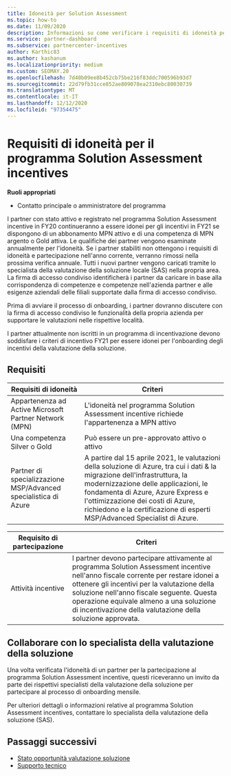 ```yaml
---
title: Idoneità per Solution Assessment
ms.topic: how-to
ms.date: 11/09/2020
description: Informazioni su come verificare i requisiti di idoneità per la partecipazione al programma Solution Assessment incentives.
ms.service: partner-dashboard
ms.subservice: partnercenter-incentives
author: Karthic83
ms.author: kashanum
ms.localizationpriority: medium
ms.custom: SEOMAY.20
ms.openlocfilehash: 7d40b09ee8b452cb75be216f83ddc700596b93d7
ms.sourcegitcommit: 22d79fb31cce852ae809078ea2310ebc80030739
ms.translationtype: MT
ms.contentlocale: it-IT
ms.lasthandoff: 12/12/2020
ms.locfileid: "97354475"
---
```

# <a name="eligibility-requirements-for-the-solution-assessment-incentives-program"></a>Requisiti di idoneità per il programma Solution Assessment incentives

**Ruoli appropriati**

- Contatto principale o amministratore del programma

I partner con stato attivo e registrato nel programma Solution Assessment incentive in FY20 continueranno a essere idonei per gli incentivi in FY21 se dispongono di un abbonamento MPN attivo e di una competenza di MPN argento o Gold attiva. Le qualifiche dei partner vengono esaminate annualmente per l'idoneità. Se i partner stabiliti non ottengono i requisiti di idoneità e partecipazione nell'anno corrente, verranno rimossi nella prossima verifica annuale. Tutti i nuovi partner vengono caricati tramite lo specialista della valutazione della soluzione locale (SAS) nella propria area. La firma di accesso condiviso identificherà i partner da caricare in base alla corrispondenza di competenze e competenze nell'azienda partner e alle esigenze aziendali delle filiali supportate dalla firma di accesso condiviso.

Prima di avviare il processo di onboarding, i partner dovranno discutere con la firma di accesso condiviso le funzionalità della propria azienda per supportare le valutazioni nelle rispettive località.

I partner attualmente non iscritti in un programma di incentivazione devono soddisfare i criteri di incentivo FY21 per essere idonei per l'onboarding degli incentivi della valutazione della soluzione.

## <a name="requirements"></a>Requisiti

|**Requisiti di idoneità**|**Criteri**|
|-----------------------|------------------|
|Appartenenza ad Active Microsoft Partner Network (MPN)|L'idoneità nel programma Solution Assessment incentive richiede l'appartenenza a MPN attivo|
|Una competenza Silver o Gold|Può essere un pre-approvato attivo o attivo|
|Partner di specializzazione MSP/Advanced specialistica di Azure|A partire dal 15 aprile 2021, le valutazioni della soluzione di Azure, tra cui i dati & la migrazione dell'infrastruttura, la modernizzazione delle applicazioni, le fondamenta di Azure, Azure Express e l'ottimizzazione dei costi di Azure, richiedono e la certificazione di esperti MSP/Advanced Specialist di Azure.|

|**Requisito di partecipazione**|**Criteri**|
|-------------------------|-------------------------------------|
|Attività incentive|I partner devono partecipare attivamente al programma Solution Assessment incentive nell'anno fiscale corrente per restare idonei a ottenere gli incentivi per la valutazione della soluzione nell'anno fiscale seguente. Questa operazione equivale almeno a una soluzione di incentivazione della valutazione della soluzione approvata.|

## <a name="work-with-solution-assessment-specialist"></a>Collaborare con lo specialista della valutazione della soluzione

Una volta verificata l'idoneità di un partner per la partecipazione al programma Solution Assessment incentive, questi riceveranno un invito da parte dei rispettivi specialisti della valutazione della soluzione per partecipare al processo di onboarding mensile.

Per ulteriori dettagli o informazioni relative al programma Solution Assessment incentives, contattare lo specialista della valutazione della soluzione (SAS).

## <a name="next-steps"></a>Passaggi successivi

- [Stato opportunità valutazione soluzione](chip-solution-assessment.md)
- [Supporto tecnico](report-problems-with-partner-center.md)









